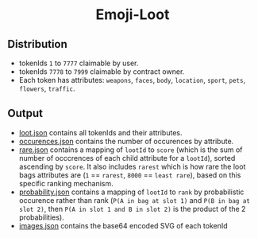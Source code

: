 <p align="center">
  <h1 align="center">Emoji-Loot</h1>
</p>

## Distribution

- tokenIds `1` to `7777` claimable by user.
- tokenIds `7778` to `7999` claimable by contract owner.
- Each token has attributes: `weapons`, `faces`, `body`, `location`, `sport`, `pets`, `flowers`, `traffic`.

## Output

- [loot.json](./loot.json) contains all tokenIds and their attributes.
- [occurences.json](./occurences.json) contains the number of occurences by attribute.
- [rare.json](./rare.json) contains a mapping of `lootId` to `score` (which is the sum of number of occcrences of each child attribute for a `lootId`), sorted ascending by `score`. It also includes `rarest` which is how rare the loot bags attributes are (`1` == `rarest`, `8000` == `least rare`), based on this specific ranking mechanism.
- [probability.json](./probability.json) contains a mapping of `lootId` to `rank` by probabilistic occurence rather than rank (`P(A in bag at slot 1)` and `P(B in bag at slot 2)`, then `P(A in slot 1 and B in slot 2)` is the product of the 2 probabilities).
- [images.json](./images.json) contains the base64 encoded SVG of each tokenId
